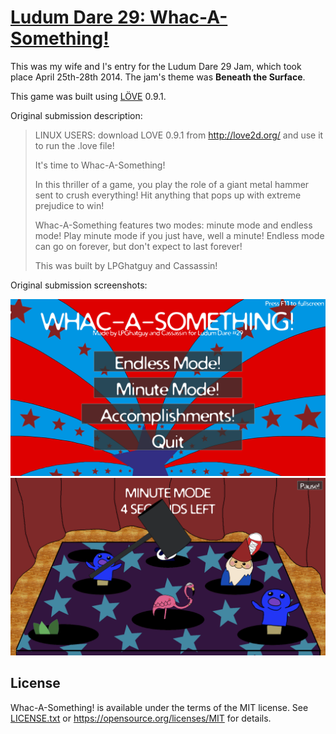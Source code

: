 # [Ludum Dare 29: Whac-A-Something!](http://ludumdare.com/compo/ludum-dare-29/?action=preview&uid=14296)
This was my wife and I's entry for the Ludum Dare 29 Jam, which took place April 25th-28th 2014. The jam's theme was **Beneath the Surface**.

This game was built using [LÖVE](https://love2d.org/) 0.9.1.

Original submission description:

> LINUX USERS: download LOVE 0.9.1 from http://love2d.org/ and use it to run the .love file!
>
> It's time to Whac-A-Something!
>
> In this thriller of a game, you play the role of a giant metal hammer sent to crush everything! Hit anything that pops up with extreme prejudice to win!
>
> Whac-A-Something features two modes: minute mode and endless mode! Play minute mode if you just have, well a minute! Endless mode can go on forever, but don't expect to last forever!
>
> This was built by LPGhatguy and Cassassin!

Original submission screenshots:

![Screenshot #1](screenshots/screenshot-1.png)
![Screenshot #2](screenshots/screenshot-2.png)

## License
Whac-A-Something! is available under the terms of the MIT license. See [LICENSE.txt](LICENSE.txt) or <https://opensource.org/licenses/MIT> for details.